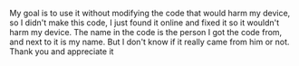 My goal is to use it without modifying the code that would harm my device, so I didn't make this code, I just found it online and fixed it so it wouldn't harm my device. The name in the code is the person I got the code from, and next to it is my name. But I don't know if it really came from him or not. Thank you and appreciate it
